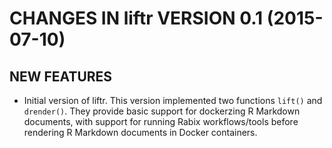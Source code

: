 # CHANGES IN liftr VERSION 0.1 (2015-07-10)

## NEW FEATURES

* Initial version of liftr. This version implemented two functions `lift()` and `drender()`. They provide basic support for dockerzing R Markdown documents, with support for running Rabix workflows/tools before rendering R Markdown documents in Docker containers.
